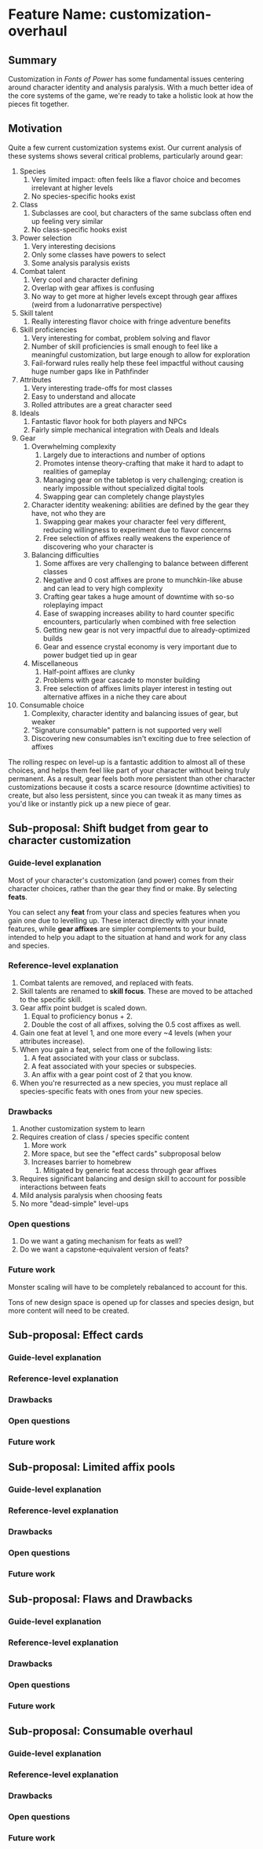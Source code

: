 # Feature Name: customization-overhaul

## Summary

Customization in *Fonts of Power* has some fundamental issues centering around character identity and analysis paralysis.
With a much better idea of the core systems of the game, we're ready to take a holistic look at how the pieces fit together.

## Motivation

Quite a few current customization systems exist. Our current analysis of these systems shows several critical problems, particularly around gear:

1. Species
   1. Very limited impact: often feels like a flavor choice and becomes irrelevant at higher levels
   2. No species-specific hooks exist
2. Class
   1. Subclasses are cool, but characters of the same subclass often end up feeling very similar
   2. No class-specific hooks exist
3. Power selection
   1. Very interesting decisions
   2. Only some classes have powers to select
   3. Some analysis paralysis exists
4. Combat talent
   1. Very cool and character defining
   2. Overlap with gear affixes is confusing
   3. No way to get more at higher levels except through gear affixes (weird from a ludonarrative perspective)
5. Skill talent
   1. Really interesting flavor choice with fringe adventure benefits
6. Skill proficiencies
   1. Very interesting for combat, problem solving and flavor
   2. Number of skill proficiencies is small enough to feel like a meaningful customization, but large enough to allow for exploration
   3. Fail-forward rules really help these feel impactful without causing huge number gaps like in Pathfinder
7. Attributes
   1. Very interesting trade-offs for most classes
   2. Easy to understand and allocate
   3. Rolled attributes are a great character seed
8. Ideals
   1. Fantastic flavor hook for both players and NPCs
   2. Fairly simple mechanical integration with Deals and Ideals
9. Gear
   1. Overwhelming complexity
      1. Largely due to interactions and number of options
      2. Promotes intense theory-crafting that make it hard to adapt to realities of gameplay
      3. Managing gear on the tabletop is very challenging; creation is nearly impossible without specialized digital tools
      4. Swapping gear can completely change playstyles
   2. Character identity weakening: abilities are defined by the gear they have, not who they are
      1. Swapping gear makes your character feel very different, reducing willingness to experiment due to flavor concerns
      2. Free selection of affixes really weakens the experience of discovering who your character is
   3. Balancing difficulties
      1. Some affixes are very challenging to balance between different classes
      2. Negative and 0 cost affixes are prone to munchkin-like abuse and can lead to very high complexity
      3. Crafting gear takes a huge amount of downtime with so-so roleplaying impact
      4. Ease of swapping increases ability to hard counter specific encounters, particularly when combined with free selection
      5. Getting new gear is not very impactful due to already-optimized builds
      6. Gear and essence crystal economy is very important due to power budget tied up in gear
   4. Miscellaneous
      1. Half-point affixes are clunky
      2. Problems with gear cascade to monster building
      3. Free selection of affixes limits player interest in testing out alternative affixes in a niche they care about
10. Consumable choice
    1. Complexity, character identity and balancing issues of gear, but weaker
    2. "Signature consumable" pattern is not supported very well
    3. Discovering new consumables isn't exciting due to free selection of affixes

The rolling respec on level-up is a fantastic addition to almost all of these choices, and helps them feel like part of your character without being truly permanent.
As a result, gear feels both more persistent than other character customizations because it costs a scarce resource (downtime activities) to create, but also less persistent, since you can tweak it as many times as you'd like or instantly pick up a new piece of gear.

## Sub-proposal: Shift budget from gear to character customization

### Guide-level explanation

Most of your character's customization (and power) comes from their character choices, rather than the gear they find or make.
By selecting **feats**.

You can select any **feat** from your class and species features when you gain one due to levelling up.
These interact directly with your innate features, while **gear affixes** are simpler complements to your build,
intended to help you adapt to the situation at hand and work for any class and species.

### Reference-level explanation

1. Combat talents are removed, and replaced with feats.
2. Skill talents are renamed to **skill focus**. These are moved to be attached to the specific skill.
3. Gear affix point budget is scaled down.
   1. Equal to proficiency bonus + 2.
   2. Double the cost of all affixes, solving the 0.5 cost affixes as well.
4. Gain one feat at level 1, and one more every ~4 levels (when your attributes increase).
5. When you gain a feat, select from one of the following lists:
   1. A feat associated with your class or subclass.
   2. A feat associated with your species or subspecies.
   3. An affix with a gear point cost of 2 that you know.
6. When you're resurrected as a new species, you must replace all species-specific feats with ones from your new species.

### Drawbacks

1. Another customization system to learn
2. Requires creation of class / species specific content
   1. More work
   2. More space, but see the "effect cards" subproposal below
   3. Increases barrier to homebrew
      1. Mitigated by generic feat access through gear affixes
3. Requires significant balancing and design skill to account for possible interactions between feats
4. Mild analysis paralysis when choosing feats
5. No more "dead-simple" level-ups

### Open questions

1. Do we want a gating mechanism for feats as well?
2. Do we want a capstone-equivalent version of feats?

### Future work

Monster scaling will have to be completely rebalanced to account for this.

Tons of new design space is opened up for classes and species design, but more content will need to be created.

## Sub-proposal: Effect cards

### Guide-level explanation

### Reference-level explanation

### Drawbacks

### Open questions

### Future work

## Sub-proposal: Limited affix pools

### Guide-level explanation

### Reference-level explanation

### Drawbacks

### Open questions

### Future work

## Sub-proposal: Flaws and Drawbacks

### Guide-level explanation

### Reference-level explanation

### Drawbacks

### Open questions

### Future work

## Sub-proposal: Consumable overhaul

### Guide-level explanation

### Reference-level explanation

### Drawbacks

### Open questions

### Future work
